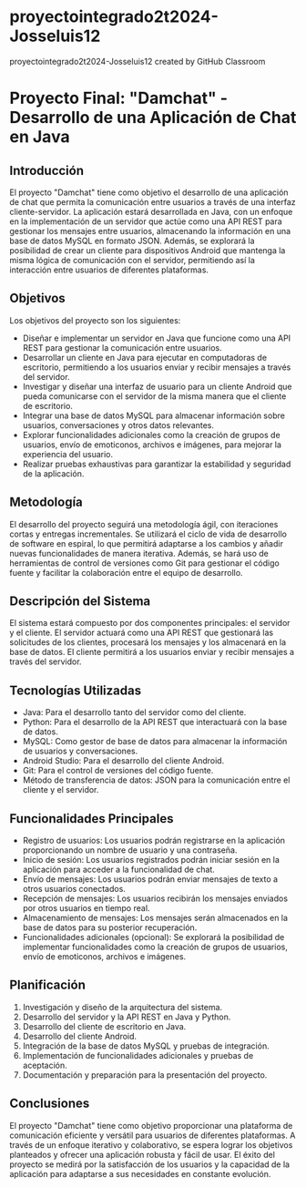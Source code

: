 # proyectointegrado2t2024-Josseluis12
proyectointegrado2t2024-Josseluis12 created by GitHub Classroom


# Proyecto Final: "Damchat" - Desarrollo de una Aplicación de Chat en Java

## Introducción

El proyecto "Damchat" tiene como objetivo el desarrollo de una aplicación de chat que permita la comunicación entre usuarios a través de una interfaz cliente-servidor. La aplicación estará desarrollada en Java, con un enfoque en la implementación de un servidor que actúe como una API REST para gestionar los mensajes entre usuarios, almacenando la información en una base de datos MySQL en formato JSON. Además, se explorará la posibilidad de crear un cliente para dispositivos Android que mantenga la misma lógica de comunicación con el servidor, permitiendo así la interacción entre usuarios de diferentes plataformas.

## Objetivos

Los objetivos del proyecto son los siguientes:

- Diseñar e implementar un servidor en Java que funcione como una API REST para gestionar la comunicación entre usuarios.
- Desarrollar un cliente en Java para ejecutar en computadoras de escritorio, permitiendo a los usuarios enviar y recibir mensajes a través del servidor.
- Investigar y diseñar una interfaz de usuario para un cliente Android que pueda comunicarse con el servidor de la misma manera que el cliente de escritorio.
- Integrar una base de datos MySQL para almacenar información sobre usuarios, conversaciones y otros datos relevantes.
- Explorar funcionalidades adicionales como la creación de grupos de usuarios, envío de emoticonos, archivos e imágenes, para mejorar la experiencia del usuario.
- Realizar pruebas exhaustivas para garantizar la estabilidad y seguridad de la aplicación.

## Metodología

El desarrollo del proyecto seguirá una metodología ágil, con iteraciones cortas y entregas incrementales. Se utilizará el ciclo de vida de desarrollo de software en espiral, lo que permitirá adaptarse a los cambios y añadir nuevas funcionalidades de manera iterativa. Además, se hará uso de herramientas de control de versiones como Git para gestionar el código fuente y facilitar la colaboración entre el equipo de desarrollo.

## Descripción del Sistema

El sistema estará compuesto por dos componentes principales: el servidor y el cliente. El servidor actuará como una API REST que gestionará las solicitudes de los clientes, procesará los mensajes y los almacenará en la base de datos. El cliente permitirá a los usuarios enviar y recibir mensajes a través del servidor.

## Tecnologías Utilizadas

- Java: Para el desarrollo tanto del servidor como del cliente.
- Python: Para el desarrollo de la API REST que interactuará con la base de datos.
- MySQL: Como gestor de base de datos para almacenar la información de usuarios y conversaciones.
- Android Studio: Para el desarrollo del cliente Android.
- Git: Para el control de versiones del código fuente.
- Método de transferencia de datos: JSON para la comunicación entre el cliente y el servidor.

## Funcionalidades Principales

- Registro de usuarios: Los usuarios podrán registrarse en la aplicación proporcionando un nombre de usuario y una contraseña.
- Inicio de sesión: Los usuarios registrados podrán iniciar sesión en la aplicación para acceder a la funcionalidad de chat.
- Envío de mensajes: Los usuarios podrán enviar mensajes de texto a otros usuarios conectados.
- Recepción de mensajes: Los usuarios recibirán los mensajes enviados por otros usuarios en tiempo real.
- Almacenamiento de mensajes: Los mensajes serán almacenados en la base de datos para su posterior recuperación.
- Funcionalidades adicionales (opcional): Se explorará la posibilidad de implementar funcionalidades como la creación de grupos de usuarios, envío de emoticonos, archivos e imágenes.

## Planificación

1. Investigación y diseño de la arquitectura del sistema.
2. Desarrollo del servidor y la API REST en Java y Python.
3. Desarrollo del cliente de escritorio en Java.
4. Desarrollo del cliente Android.
5. Integración de la base de datos MySQL y pruebas de integración.
6. Implementación de funcionalidades adicionales y pruebas de aceptación.
7. Documentación y preparación para la presentación del proyecto.

## Conclusiones

El proyecto "Damchat" tiene como objetivo proporcionar una plataforma de comunicación eficiente y versátil para usuarios de diferentes plataformas. A través de un enfoque iterativo y colaborativo, se espera lograr los objetivos planteados y ofrecer una aplicación robusta y fácil de usar. El éxito del proyecto se medirá por la satisfacción de los usuarios y la capacidad de la aplicación para adaptarse a sus necesidades en constante evolución.
